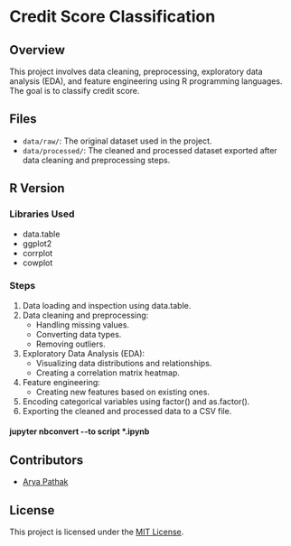 
# Credit Score Classification

## Overview
This project involves data cleaning, preprocessing, exploratory data analysis (EDA), and feature engineering using R programming languages. The goal is to classify credit score.

## Files
- `data/raw/`: The original dataset used in the project.
- `data/processed/`: The cleaned and processed dataset exported after data cleaning and preprocessing steps.



## R Version
### Libraries Used
- data.table
- ggplot2
- corrplot
- cowplot

### Steps
1. Data loading and inspection using data.table.
2. Data cleaning and preprocessing:
   - Handling missing values.
   - Converting data types.
   - Removing outliers.
3. Exploratory Data Analysis (EDA):
   - Visualizing data distributions and relationships.
   - Creating a correlation matrix heatmap.
4. Feature engineering:
   - Creating new features based on existing ones.
5. Encoding categorical variables using factor() and as.factor().
6. Exporting the cleaned and processed data to a CSV file.

#### jupyter nbconvert --to script *.ipynb 


## Contributors
- [Arya Pathak](https://github.com/arya2004)
## License
This project is licensed under the [MIT License](https://opensource.org/licenses/MIT).

